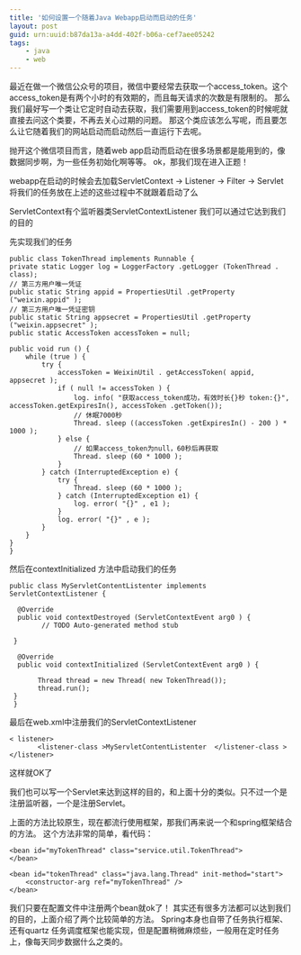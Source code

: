 ```yaml
---
title: '如何设置一个随着Java Webapp启动而启动的任务'
layout: post
guid: urn:uuid:b87da13a-a4dd-402f-b06a-cef7aee05242
tags:
    - java
    - web
---
```



最近在做一个微信公众号的项目，微信中要经常去获取一个access_token。这个access_token是有两个小时的有效期的，而且每天请求的次数是有限制的。
那么我们最好写一个类让它定时自动去获取，我们需要用到access_token的时候呢就直接去问这个类要，不再去关心过期的问题。
那这个类应该怎么写呢，而且要怎么让它随着我们的网站启动而启动然后一直运行下去呢。

抛开这个微信项目而言，随着web app启动而启动在很多场景都是能用到的，像数据同步啊，为一些任务初始化啊等等。
ok，那我们现在进入正题！


webapp在启动的时候会去加载ServletContext -> Listener -> Filter -> Servlet
将我们的任务放在上述的这些过程中不就跟着启动了么

ServletContext有个监听器类ServletContextListener
我们可以通过它达到我们的目的

先实现我们的任务

    public class TokenThread implements Runnable { 
    private static Logger log = LoggerFactory .getLogger (TokenThread . class); 
    // 第三方用户唯一凭证 
    public static String appid = PropertiesUtil .getProperty ("weixin.appid" );
    // 第三方用户唯一凭证密钥 
    public static String appsecret = PropertiesUtil .getProperty ("weixin.appsecret" );  
    public static AccessToken accessToken = null; 
 
    public void run () { 
        while (true ) { 
            try { 
                accessToken = WeixinUtil . getAccessToken( appid, appsecret ); 
                if ( null != accessToken ) { 
                    log. info( "获取access_token成功，有效时长{}秒 token:{}", accessToken.getExpiresIn(), accessToken .getToken()); 
                    // 休眠7000秒 
                    Thread. sleep ((accessToken .getExpiresIn() - 200 ) * 1000 ); 
                } else { 
                    // 如果access_token为null，60秒后再获取 
                    Thread. sleep (60 * 1000 ); 
                } 
            } catch (InterruptedException e) { 
                try { 
                    Thread. sleep (60 * 1000 ); 
                } catch (InterruptedException e1) { 
                    log. error( "{}" , e1 ); 
                } 
                log. error( "{}" , e ); 
            } 
        } 
    }
    }
     
    
然后在contextInitialized 方法中启动我们的任务

    public class MyServletContentListenter implements ServletContextListener {

      @Override
      public void contextDestroyed (ServletContextEvent arg0 ) {
            // TODO Auto-generated method stub

     }
     
      @Override
      public void contextInitialized (ServletContextEvent arg0 ) {
           
           Thread thread = new Thread( new TokenThread());
           thread.run();
     }
     }
最后在web.xml中注册我们的ServletContextListener

    < listener>
           <listener-class >MyServletContentListenter  </listener-class >
    </listener>

这样就OK了

我们也可以写一个Servlet来达到这样的目的，和上面十分的类似。只不过一个是注册监听器，一个是注册Servlet。

上面的方法比较原生，现在都流行使用框架，那我们再来说一个和spring框架结合的方法。
这个方法非常的简单，看代码：

    <bean id="myTokenThread" class="service.util.TokenThread">
	</bean>

	<bean id="tokenThread" class="java.lang.Thread" init-method="start">
		<constructor-arg ref="myTokenThread" />
	</bean>
我们只要在配置文件中注册两个bean就ok了！
其实还有很多方法都可以达到我们的目的，上面介绍了两个比较简单的方法。
Spring本身也自带了任务执行框架、还有quartz 任务调度框架也能实现，但是配置稍微麻烦些，一般用在定时任务上，像每天同步数据什么之类的。


